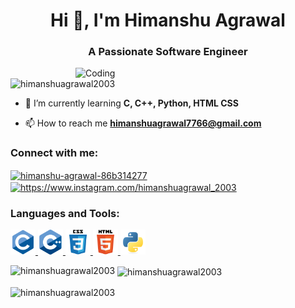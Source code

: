
<h1 align="center">Hi 👋, I'm Himanshu Agrawal</h1>
<h3 align="center">A Passionate Software Engineer</h3>
<img align="right" alt="Coding" width="400" src="https://cdn.dribbble.com/users/116207..."


<p align="left"> <img src="https://komarev.com/ghpvc/?username=himanshuagrawal2003&label=Profile%20views&color=0e75b6&style=flat" alt="himanshuagrawal2003" /> </p>

- 🌱 I’m currently learning **C, C++, Python, HTML CSS**

- 📫 How to reach me **himanshuagrawal7766@gmail.com**

<h3 align="left">Connect with me:</h3>
<p align="left">
<a href="https://linkedin.com/in/himanshu-agrawal-86b314277" target="blank"><img align="center" src="https://raw.githubusercontent.com/rahuldkjain/github-profile-readme-generator/master/src/images/icons/Social/linked-in-alt.svg" alt="himanshu-agrawal-86b314277" height="30" width="40" /></a>
<a href="https://instagram.com/https://www.instagram.com/himanshuagrawal_2003" target="blank"><img align="center" src="https://raw.githubusercontent.com/rahuldkjain/github-profile-readme-generator/master/src/images/icons/Social/instagram.svg" alt="https://www.instagram.com/himanshuagrawal_2003" height="30" width="40" /></a>
</p>

<h3 align="left">Languages and Tools:</h3>
<p align="left"> <a href="https://www.cprogramming.com/" target="_blank" rel="noreferrer"> <img src="https://raw.githubusercontent.com/devicons/devicon/master/icons/c/c-original.svg" alt="c" width="40" height="40"/> </a> <a href="https://www.w3schools.com/cpp/" target="_blank" rel="noreferrer"> <img src="https://raw.githubusercontent.com/devicons/devicon/master/icons/cplusplus/cplusplus-original.svg" alt="cplusplus" width="40" height="40"/> </a> <a href="https://www.w3schools.com/css/" target="_blank" rel="noreferrer"> <img src="https://raw.githubusercontent.com/devicons/devicon/master/icons/css3/css3-original-wordmark.svg" alt="css3" width="40" height="40"/> </a> <a href="https://www.w3.org/html/" target="_blank" rel="noreferrer"> <img src="https://raw.githubusercontent.com/devicons/devicon/master/icons/html5/html5-original-wordmark.svg" alt="html5" width="40" height="40"/> </a> <a href="https://www.python.org" target="_blank" rel="noreferrer"> <img src="https://raw.githubusercontent.com/devicons/devicon/master/icons/python/python-original.svg" alt="python" width="40" height="40"/> </a> </p>

<p><img align="left" src="https://github-readme-stats.vercel.app/api/top-langs?username=himanshuagrawal2003&show_icons=true&locale=en&layout=compact" alt="himanshuagrawal2003" /></p>

<p>&nbsp;<img align="center" src="https://github-readme-stats.vercel.app/api?username=himanshuagrawal2003&show_icons=true&locale=en" alt="himanshuagrawal2003" /></p>

<p><img align="center" src="https://github-readme-streak-stats.herokuapp.com/?user=himanshuagrawal2003&" alt="himanshuagrawal2003" /></p>
